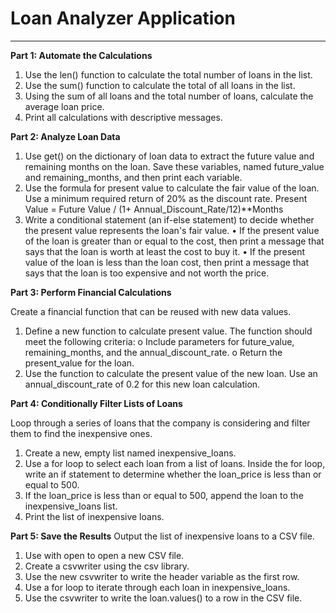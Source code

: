 # Loan Analyzer Application
---

**Part 1: Automate the Calculations**
1.	Use the len() function to calculate the total number of loans in the list.
2.	Use the sum() function to calculate the total of all loans in the list.
3.	Using the sum of all loans and the total number of loans, calculate the average loan price.
4.	Print all calculations with descriptive messages.

**Part 2: Analyze Loan Data**
1.	Use get() on the dictionary of loan data to extract the future value and remaining months on the loan. Save these variables, named future_value and remaining_months, and then print each variable.
2.	Use the formula for present value to calculate the fair value of the loan. Use a minimum required return of 20% as the discount rate. 
Present Value = Future Value / (1+ Annual_Discount_Rate/12)**Months
3.	Write a conditional statement (an if-else statement) to decide whether the present value represents the loan's fair value.
  •	If the present value of the loan is greater than or equal to the cost, then print a message that says that the loan is worth at least the cost to buy it.
  •	If the present value of the loan is less than the loan cost, then print a message that says that the loan is too expensive and not worth the price.

**Part 3: Perform Financial Calculations**

Create a financial function that can be reused with new data values.
1.	Define a new function to calculate present value. The function should meet the following criteria:
o	Include parameters for future_value, remaining_months, and the annual_discount_rate.
o	Return the present_value for the loan.
2.	Use the function to calculate the present value of the new loan. Use an annual_discount_rate of 0.2 for this new loan calculation.


**Part 4: Conditionally Filter Lists of Loans**

Loop through a series of loans that the company is considering and filter them to find the inexpensive ones.
1.	Create a new, empty list named inexpensive_loans.
2.	Use a for loop to select each loan from a list of loans. Inside the for loop, write an if statement to determine whether the loan_price is less than or equal to 500.
3.	If the loan_price is less than or equal to 500, append the loan to the inexpensive_loans list.
4.	Print the list of inexpensive loans.

**Part 5: Save the Results**
Output the list of inexpensive loans to a CSV file.
1.	Use with open to open a new CSV file.
2.	Create a csvwriter using the csv library.
3.	Use the new csvwriter to write the header variable as the first row.
4.	Use a for loop to iterate through each loan in inexpensive_loans.
5.	Use the csvwriter to write the loan.values() to a row in the CSV file.


